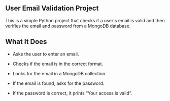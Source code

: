 ## User Email Validation Project

This is a simple Python project that checks if a user's email is valid and then verifies the email and password from a MongoDB database.

## What It Does
+ Asks the user to enter an email.

+ Checks if the email is in the correct format.

+ Looks for the email in a MongoDB collection.

+ If the email is found, asks for the password.

+ If the password is correct, it prints “Your access is valid”.
